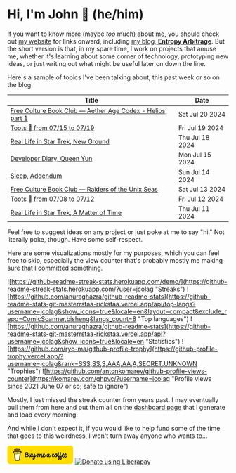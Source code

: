 # Hi, I'm John 👋 (he/him)

If you want to know more (maybe *too* much) about me, you should check out [my website](https://john.colagioia.net/) for links onward, including [my blog, **Entropy Arbitrage**](https://john.colagioia.net/blog).  But the short version is that, in my spare time, I work on projects that amuse me, whether it's learning about some corner of technology, prototyping new ideas, or just writing out what might be useful later on down the line.

Here's a sample of topics I've been talking about, this past week or so on the blog.

|Title|Date|
|-----|-------|
|[Free Culture Book Club — Aether Age Codex - Helios, part 1](https://john.colagioia.net/blog/2024/07/20/helios-1.html)|Sat Jul 20 2024|
|[Toots 🦣 from 07/15 to 07/19](https://john.colagioia.net/blog/2024/07/19/week.html)|Fri Jul 19 2024|
|[Real Life in Star Trek, New Ground](https://john.colagioia.net/blog/2024/07/18/new-ground.html)|Thu Jul 18 2024|
|[Developer Diary, Queen Yun](https://john.colagioia.net/blog/2024/07/15/yun.html)|Mon Jul 15 2024|
|[Sleep, Addendum](https://john.colagioia.net/blog/2024/07/14/sleep-2.html)|Sun Jul 14 2024|
|[Free Culture Book Club — Raiders of the Unix Seas](https://john.colagioia.net/blog/2024/07/13/raiders-unix-seas.html)|Sat Jul 13 2024|
|[Toots 🦣 from 07/08 to 07/12](https://john.colagioia.net/blog/2024/07/12/week.html)|Fri Jul 12 2024|
|[Real Life in Star Trek, A Matter of Time](https://john.colagioia.net/blog/2024/07/11/matter-time.html)|Thu Jul 11 2024|

Feel free to suggest ideas on any project or just poke at me to say "hi." Not literally poke, though. Have some self-respect.

Here are some visualizations mostly for my purposes, which you can feel free to skip, especially the view counter that's probably mostly me making sure that I committed something.

![https://github-readme-streak-stats.herokuapp.com/demo/](https://github-readme-streak-stats.herokuapp.com/?user=jcolag "Streaks")
![https://github.com/anuraghazra/github-readme-stats](https://github-readme-stats-git-masterrstaa-rickstaa.vercel.app/api/top-langs?username=jcolag&show_icons=true&locale=en&layout=compact&exclude_repo=ComicScanner,bisheng&langs_count=8 "Top languages")
![https://github.com/anuraghazra/github-readme-stats](https://github-readme-stats-git-masterrstaa-rickstaa.vercel.app/api?username=jcolag&show_icons=true&locale=en "Statistics")
![https://github.com/ryo-ma/github-profile-trophy](https://github-profile-trophy.vercel.app/?username=jcolag&rank=SSS,SS,S,AAA,AA,A,SECRET,UNKNOWN "Trophies")
![https://github.com/antonkomarev/github-profile-views-counter](https://komarev.com/ghpvc/?username=jcolag "Profile views since 2021 June 07 or so; safe to ignore")

Mostly, I just missed the streak counter from years past.  I may eventually pull them from here and put them all on the [dashboard page](https://github.com/jcolag/dash) that I generate and load every morning.

And while I don't expect it, if you would like to help fund some of the time that goes to this weirdness, I won't turn away anyone who wants to...

[<img src="images/default-yellow.png" alt="Buy Me a Coffee" width="150px"/>](https://www.buymeacoffee.com/jcolag)
<a href="https://liberapay.com/jcolag/donate"><img alt="Donate using Liberapay" src="https://liberapay.com/assets/widgets/donate.svg"></a>
